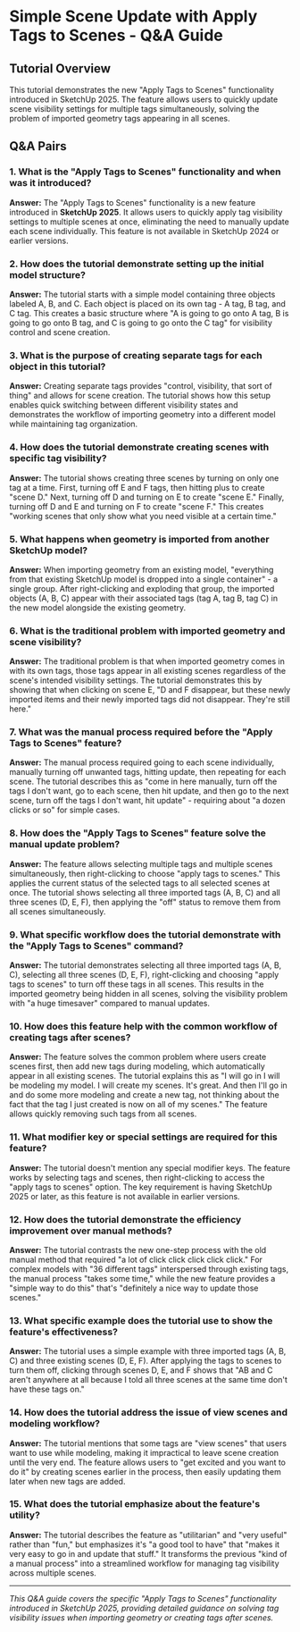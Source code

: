 # Simple Scene Update with Apply Tags to Scenes - Q&A Guide

## Tutorial Overview
This tutorial demonstrates the new "Apply Tags to Scenes" functionality introduced in SketchUp 2025. The feature allows users to quickly update scene visibility settings for multiple tags simultaneously, solving the problem of imported geometry tags appearing in all scenes.

## Q&A Pairs

### 1. What is the "Apply Tags to Scenes" functionality and when was it introduced?
**Answer:** The "Apply Tags to Scenes" functionality is a new feature introduced in **SketchUp 2025**. It allows users to quickly apply tag visibility settings to multiple scenes at once, eliminating the need to manually update each scene individually. This feature is not available in SketchUp 2024 or earlier versions.

### 2. How does the tutorial demonstrate setting up the initial model structure?
**Answer:** The tutorial starts with a simple model containing three objects labeled A, B, and C. Each object is placed on its own tag - A tag, B tag, and C tag. This creates a basic structure where "A is going to go onto A tag, B is going to go onto B tag, and C is going to go onto the C tag" for visibility control and scene creation.

### 3. What is the purpose of creating separate tags for each object in this tutorial?
**Answer:** Creating separate tags provides "control, visibility, that sort of thing" and allows for scene creation. The tutorial shows how this setup enables quick switching between different visibility states and demonstrates the workflow of importing geometry into a different model while maintaining tag organization.

### 4. How does the tutorial demonstrate creating scenes with specific tag visibility?
**Answer:** The tutorial shows creating three scenes by turning on only one tag at a time. First, turning off E and F tags, then hitting plus to create "scene D." Next, turning off D and turning on E to create "scene E." Finally, turning off D and E and turning on F to create "scene F." This creates "working scenes that only show what you need visible at a certain time."

### 5. What happens when geometry is imported from another SketchUp model?
**Answer:** When importing geometry from an existing model, "everything from that existing SketchUp model is dropped into a single container" - a single group. After right-clicking and exploding that group, the imported objects (A, B, C) appear with their associated tags (tag A, tag B, tag C) in the new model alongside the existing geometry.

### 6. What is the traditional problem with imported geometry and scene visibility?
**Answer:** The traditional problem is that when imported geometry comes in with its own tags, those tags appear in all existing scenes regardless of the scene's intended visibility settings. The tutorial demonstrates this by showing that when clicking on scene E, "D and F disappear, but these newly imported items and their newly imported tags did not disappear. They're still here."

### 7. What was the manual process required before the "Apply Tags to Scenes" feature?
**Answer:** The manual process required going to each scene individually, manually turning off unwanted tags, hitting update, then repeating for each scene. The tutorial describes this as "come in here manually, turn off the tags I don't want, go to each scene, then hit update, and then go to the next scene, turn off the tags I don't want, hit update" - requiring about "a dozen clicks or so" for simple cases.

### 8. How does the "Apply Tags to Scenes" feature solve the manual update problem?
**Answer:** The feature allows selecting multiple tags and multiple scenes simultaneously, then right-clicking to choose "apply tags to scenes." This applies the current status of the selected tags to all selected scenes at once. The tutorial shows selecting all three imported tags (A, B, C) and all three scenes (D, E, F), then applying the "off" status to remove them from all scenes simultaneously.

### 9. What specific workflow does the tutorial demonstrate with the "Apply Tags to Scenes" command?
**Answer:** The tutorial demonstrates selecting all three imported tags (A, B, C), selecting all three scenes (D, E, F), right-clicking and choosing "apply tags to scenes" to turn off these tags in all scenes. This results in the imported geometry being hidden in all scenes, solving the visibility problem with "a huge timesaver" compared to manual updates.

### 10. How does this feature help with the common workflow of creating tags after scenes?
**Answer:** The feature solves the common problem where users create scenes first, then add new tags during modeling, which automatically appear in all existing scenes. The tutorial explains this as "I will go in I will be modeling my model. I will create my scenes. It's great. And then I'll go in and do some more modeling and create a new tag, not thinking about the fact that the tag I just created is now on all of my scenes." The feature allows quickly removing such tags from all scenes.

### 11. What modifier key or special settings are required for this feature?
**Answer:** The tutorial doesn't mention any special modifier keys. The feature works by selecting tags and scenes, then right-clicking to access the "apply tags to scenes" option. The key requirement is having SketchUp 2025 or later, as this feature is not available in earlier versions.

### 12. How does the tutorial demonstrate the efficiency improvement over manual methods?
**Answer:** The tutorial contrasts the new one-step process with the old manual method that required "a lot of click click click click click." For complex models with "36 different tags" interspersed through existing tags, the manual process "takes some time," while the new feature provides a "simple way to do this" that's "definitely a nice way to update those scenes."

### 13. What specific example does the tutorial use to show the feature's effectiveness?
**Answer:** The tutorial uses a simple example with three imported tags (A, B, C) and three existing scenes (D, E, F). After applying the tags to scenes to turn them off, clicking through scenes D, E, and F shows that "AB and C aren't anywhere at all because I told all three scenes at the same time don't have these tags on."

### 14. How does the tutorial address the issue of view scenes and modeling workflow?
**Answer:** The tutorial mentions that some tags are "view scenes" that users want to use while modeling, making it impractical to leave scene creation until the very end. The feature allows users to "get excited and you want to do it" by creating scenes earlier in the process, then easily updating them later when new tags are added.

### 15. What does the tutorial emphasize about the feature's utility?
**Answer:** The tutorial describes the feature as "utilitarian" and "very useful" rather than "fun," but emphasizes it's "a good tool to have" that "makes it very easy to go in and update that stuff." It transforms the previous "kind of a manual process" into a streamlined workflow for managing tag visibility across multiple scenes.

---

*This Q&A guide covers the specific "Apply Tags to Scenes" functionality introduced in SketchUp 2025, providing detailed guidance on solving tag visibility issues when importing geometry or creating tags after scenes.*